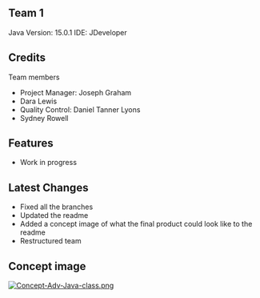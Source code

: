 ## Team 1

Java Version: 15.0.1
IDE: JDeveloper

## Credits
Team members 
* Project Manager: Joseph Graham
* Dara Lewis
* Quality Control: Daniel Tanner Lyons
* Sydney Rowell

## Features

* Work in progress

## Latest Changes

* Fixed all the branches
* Updated the readme
* Added a concept image of what the final product could look like to the readme
* Restructured team

## Concept image

[![Concept-Adv-Java-class.png](https://i.postimg.cc/Zqw5xcH7/Concept-Adv-Java-class.png)](https://postimg.cc/v16yQ5pf)